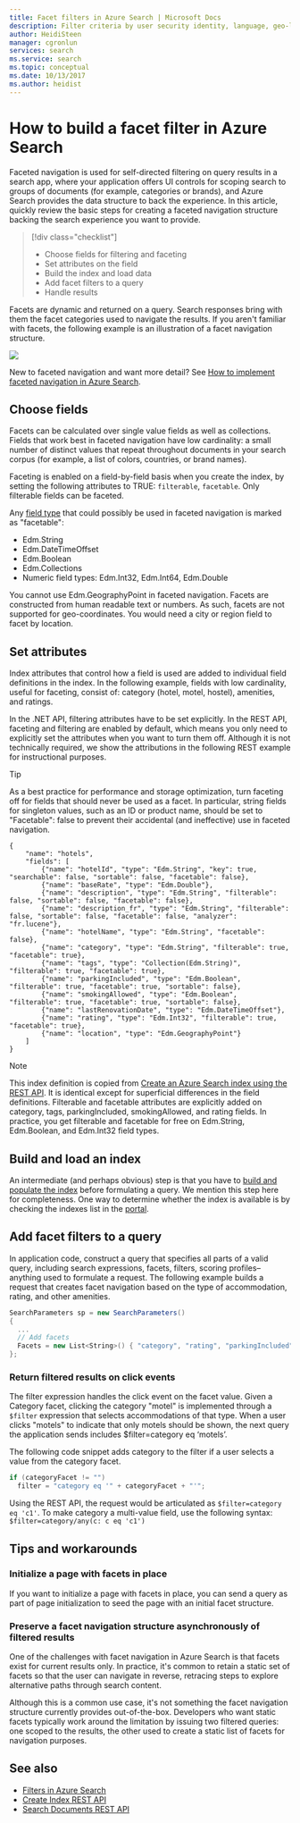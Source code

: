 ```yaml
---
title: Facet filters in Azure Search | Microsoft Docs
description: Filter criteria by user security identity, language, geo-location, or numeric values to reduce search results on queries in Azure Search, a hosted cloud search service on Microsoft Azure.
author: HeidiSteen
manager: cgronlun
services: search
ms.service: search
ms.topic: conceptual
ms.date: 10/13/2017
ms.author: heidist
---
```


# How to build a facet filter in Azure Search 

Faceted navigation is used for self-directed filtering on query results in a search app, where your application offers UI controls for scoping search to groups of documents (for example, categories or brands), and Azure Search provides the data structure to back the experience. In this article, quickly review the basic steps for creating a faceted navigation structure backing the search experience you want to provide. 

> [!div class="checklist"]
> * Choose fields for filtering and faceting
> * Set attributes on the field
> * Build the index and load data
> * Add facet filters to a query
> * Handle results

Facets are dynamic and returned on a query. Search responses bring with them the facet categories used to navigate the results. If you aren't familiar with facets, the following example is an illustration of a facet navigation structure.

  ![](./media/search-filters-facets/facet-nav.png)

New to faceted navigation and want more detail? See [How to implement faceted navigation in Azure Search](search-faceted-navigation.md).

## Choose fields

Facets can be calculated over single value fields as well as collections. Fields that work best in faceted navigation have low cardinality: a small number of distinct values that repeat throughout documents in your search corpus (for example, a list of colors, countries, or brand names). 

Faceting is enabled on a field-by-field basis when you create the index, by setting the following attributes to TRUE: `filterable`, `facetable`. Only filterable fields can be faceted.

Any [field type](https://docs.microsoft.com/rest/api/searchservice/supported-data-types) that could possibly be used in faceted navigation is marked as "facetable":

+ Edm.String
+ Edm.DateTimeOffset
+ Edm.Boolean
+ Edm.Collections
+ Numeric field types: Edm.Int32, Edm.Int64, Edm.Double

You cannot use Edm.GeographyPoint in faceted navigation. Facets are constructed from human readable text or numbers. As such, facets are not supported for geo-coordinates. You would need a city or region field to facet by location.

## Set attributes

Index attributes that control how a field is used are added to individual field definitions in the index. In the following example, fields with low cardinality, useful for faceting, consist of: category (hotel, motel, hostel), amenities, and ratings. 

In the .NET API, filtering attributes have to be set explicitly. In the REST API, faceting and filtering are enabled by default, which means you only need to explicitly set the attributes when you want to turn them off. Although it is not technically required, we show the attributions in the following REST example for instructional purposes. 

> [!Tip]
> As a best practice for performance and storage optimization, turn faceting off for fields that should never be used as a facet. In particular, string fields for singleton values, such as an ID or product name, should be set to "Facetable": false to prevent their accidental (and ineffective) use in faceted navigation.


```http
{
    "name": "hotels",  
    "fields": [
        {"name": "hotelId", "type": "Edm.String", "key": true, "searchable": false, "sortable": false, "facetable": false},
        {"name": "baseRate", "type": "Edm.Double"},
        {"name": "description", "type": "Edm.String", "filterable": false, "sortable": false, "facetable": false},
        {"name": "description_fr", "type": "Edm.String", "filterable": false, "sortable": false, "facetable": false, "analyzer": "fr.lucene"},
        {"name": "hotelName", "type": "Edm.String", "facetable": false},
        {"name": "category", "type": "Edm.String", "filterable": true, "facetable": true},
        {"name": "tags", "type": "Collection(Edm.String)", "filterable": true, "facetable": true},
        {"name": "parkingIncluded", "type": "Edm.Boolean",  "filterable": true, "facetable": true, "sortable": false},
        {"name": "smokingAllowed", "type": "Edm.Boolean", "filterable": true, "facetable": true, "sortable": false},
        {"name": "lastRenovationDate", "type": "Edm.DateTimeOffset"},
        {"name": "rating", "type": "Edm.Int32", "filterable": true, "facetable": true},
        {"name": "location", "type": "Edm.GeographyPoint"}
    ]
}
```

> [!Note]
> This index definition is copied from [Create an Azure Search index using the REST API](https://docs.microsoft.com/azure/search/search-create-index-rest-api). It is identical except for superficial differences in the field definitions. Filterable and facetable attributes are explicitly added on category, tags, parkingIncluded, smokingAllowed, and rating fields. In practice, you get filterable and facetable for free on Edm.String, Edm.Boolean, and Edm.Int32 field types. 

## Build and load an index

An intermediate (and perhaps obvious) step is that you have to [build and populate the index](https://docs.microsoft.com/azure/search/search-create-index-dotnet#create-the-index) before formulating a query. We mention this step here for completeness. One way to determine whether the index is available is by checking the indexes list in the [portal](https://portal.azure.com).

## Add facet filters to a query

In application code, construct a query that specifies all parts of a valid query, including search expressions, facets, filters, scoring profiles– anything used to formulate a request. The following example builds a request that creates facet navigation based on the type of accommodation, rating, and other amenities.

```csharp
SearchParameters sp = new SearchParameters()
{
  ...
  // Add facets
  Facets = new List<String>() { "category", "rating", "parkingIncluded", "smokingAllowed" },
};
```

### Return filtered results on click events

The filter expression handles the click event on the facet value. Given a Category facet, clicking the category "motel" is implemented through a `$filter` expression that selects accommodations of that type. When a user clicks "motels" to indicate that only motels should be shown, the next query the application sends includes $filter=category eq ‘motels’.

The following code snippet adds category to the filter if a user selects a value from the category facet.

```csharp
if (categoryFacet != "")
  filter = "category eq '" + categoryFacet + "'";
```
Using the REST API, the request would be articulated as `$filter=category eq 'c1'`. To make category a multi-value field, use the following syntax: `$filter=category/any(c: c eq 'c1')`

## Tips and workarounds

### Initialize a page with facets in place

If you want to initialize a page with facets in place, you can send a query as part of page initialization to seed the page with an initial facet structure.

### Preserve a facet navigation structure asynchronously of filtered results

One of the challenges with facet navigation in Azure Search is that facets exist for current results only. In practice, it's common to retain a static set of facets so that the user can navigate in reverse, retracing steps to explore alternative paths through search content. 

Although this is a common use case, it's not something the facet navigation structure currently provides out-of-the-box. Developers who want static facets typically work around the limitation by issuing two filtered queries: one scoped to the results, the other used to create a static list of facets for navigation purposes.

## See also

+ [Filters in Azure Search](search-filters.md)
+ [Create Index REST API](https://docs.microsoft.com/rest/api/searchservice/create-index)
+ [Search Documents REST API](https://docs.microsoft.com/rest/api/searchservice/search-documents)

